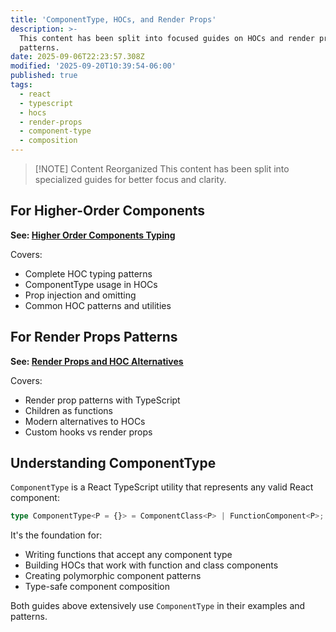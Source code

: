 ```yaml
---
title: 'ComponentType, HOCs, and Render Props'
description: >-
  This content has been split into focused guides on HOCs and render props
  patterns.
date: 2025-09-06T22:23:57.308Z
modified: '2025-09-20T10:39:54-06:00'
published: true
tags:
  - react
  - typescript
  - hocs
  - render-props
  - component-type
  - composition
---
```


> [!NOTE] Content Reorganized
> This content has been split into specialized guides for better focus and clarity.

## For Higher-Order Components

**See: [Higher Order Components Typing](higher-order-components-typing.md)**

Covers:

- Complete HOC typing patterns
- ComponentType usage in HOCs
- Prop injection and omitting
- Common HOC patterns and utilities

## For Render Props Patterns

**See: [Render Props and HOC Alternatives](render-props-and-hoc-alternatives.md)**

Covers:

- Render prop patterns with TypeScript
- Children as functions
- Modern alternatives to HOCs
- Custom hooks vs render props

## Understanding ComponentType

`ComponentType` is a React TypeScript utility that represents any valid React component:

```typescript
type ComponentType<P = {}> = ComponentClass<P> | FunctionComponent<P>;
```

It's the foundation for:

- Writing functions that accept any component type
- Building HOCs that work with function and class components
- Creating polymorphic component patterns
- Type-safe component composition

Both guides above extensively use `ComponentType` in their examples and patterns.
